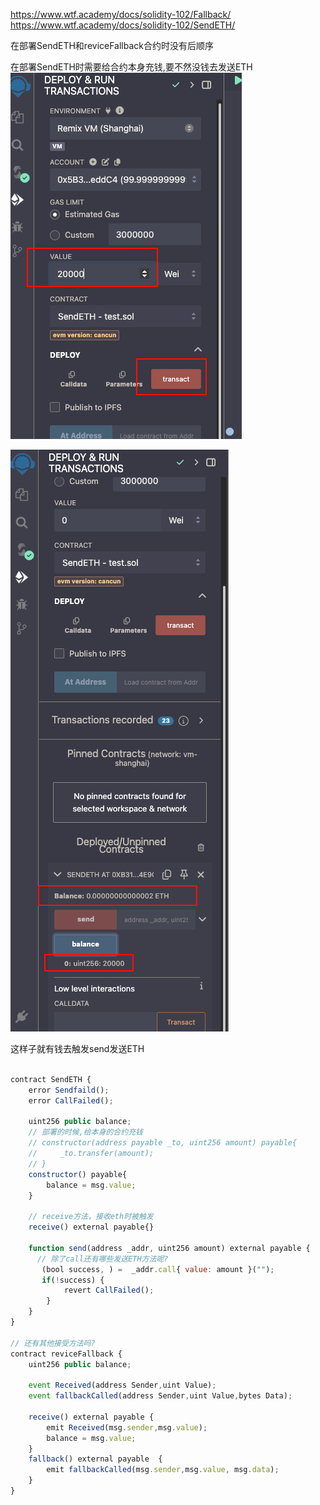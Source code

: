 https://www.wtf.academy/docs/solidity-102/Fallback/
https://www.wtf.academy/docs/solidity-102/SendETH/

在部署SendETH和reviceFallback合约时没有后顺序

在部署SendETH时需要给合约本身充钱,要不然没钱去发送ETH
![alt text](./images/image-4.png)

![alt text](./images/image-5.png)

这样子就有钱去触发send发送ETH

``` javascript

contract SendETH {
    error Sendfaild();
    error CallFailed();

    uint256 public balance;
    // 部署的时候,给本身的合约充钱
    // constructor(address payable _to, uint256 amount) payable{
    //     _to.transfer(amount);
    // }
    constructor() payable{
        balance = msg.value;
    }

    // receive方法，接收eth时被触发
    receive() external payable{}

    function send(address _addr, uint256 amount) external payable {
      // 除了call还有哪些发送ETH方法呢?
       (bool success, ) =  _addr.call{ value: amount }("");
       if(!success) {
            revert CallFailed();
        }
    }
}

// 还有其他接受方法吗?
contract reviceFallback {
    uint256 public balance;

    event Received(address Sender,uint Value);
    event fallbackCalled(address Sender,uint Value,bytes Data);
    
    receive() external payable {
        emit Received(msg.sender,msg.value);
        balance = msg.value;
    }
    fallback() external payable  {
        emit fallbackCalled(msg.sender,msg.value, msg.data);
    }
}

```